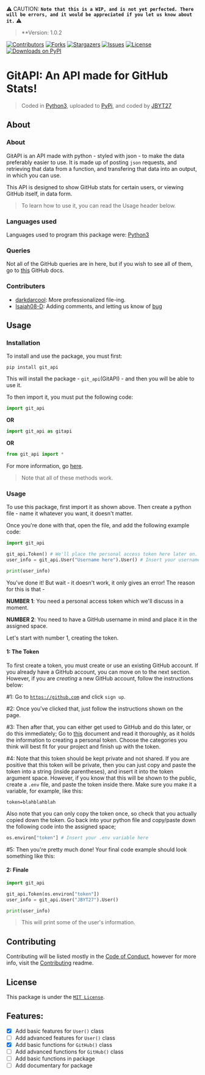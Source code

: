 ⚠️ CAUTION: **`Note that this is a WIP, and is not yet perfected. There will be errors, and it would be appreciated if you let us know about it.`** ⚠️
> **Version: 1.0.2

[![Contributors](https://img.shields.io/github/contributors/JBYT27/GitAPI?style=for-the-badge)](https://github.com/JBYT27/GitAPI/graphs/contributors)
[![Forks](https://img.shields.io/github/forks/JBYT27/GitAPI?style=for-the-badge)](https://github.com/JBYT27/GitAPI/network/members)
[![Stargazers](https://img.shields.io/github/stars/JBYT27/GitAPI?style=for-the-badge)](https://github.com/JBYT27/GitAPI/stargazers)
[![Issues](https://img.shields.io/github/issues/JBYT27/GitAPI?style=for-the-badge)](https://github.com/JBYT27/GitAPI/issues)
[![License](https://img.shields.io/github/license/JBYT27/GitAPI?style=for-the-badge)](https://github.com/JBYT27/GitAPI/blob/master/LICENSE)
[![Downloads on PyPI](https://img.shields.io/pypi/dw/git_api?style=for-the-badge)](https://pypi.org/project/git-api/)

# GitAPI: An API made for GitHub Stats!
> Coded in [Python3](https://python.org), uploaded to [PyPi](https://pypi.org), and coded by [JBYT27](https://github.com/JBYT27)

## About
### About
GitAPI is an API made with python - styled with json - to make the data preferably easier to use. It is made up of posting `json` requests, and retrieving that data from a function, and transfering that data into an output, in which you can use.

This API is designed to show GitHub stats for certain users, or viewing GitHub itself, in data form.

> To learn how to use it, you can read the Usage header below.

### Languages used
Languages used to program this package were: [Python3](https://python.org)

### Queries
Not all of the GitHub queries are in here, but if you wish to see all of them, go to [this](https://docs.github.com/en/graphql/reference/queries) GitHub docs.

### Contributers
- [darkdarcool](https://github.com/darkdarcool): More professionalized file-ing.
- [Isaiah08-D](https://github.com/Isaiah08-D): Adding comments, and letting us know of [bug](https://github.com/JBYT27/GitAPI/issues/11)

## Usage
### Installation

To install and use the package, you must first:

```shell
pip install git_api
```

This will install the package - `git_api`(GitAPI) - and then you will be able to use it. 

To then import it, you must put the following code:

```py
import git_api
```
**OR**
```py
import git_api as gitapi
```
**OR**
```py
from git_api import *
```
For more information, go [here](https://pypi.org/project/git-api/).

> Note that all of these methods work.

### Usage
To use this package, first import it as shown above. Then create a python file - name it whatever you want, it doesn't matter.

Once you're done with that, open the file, and add the following example code:

```py
import git_api

git_api.Token() # We'll place the personal access token here later on. For now, it'll be empty.
user_info = git_api.User("Username here").User() # Insert your username in the argument shown here.

print(user_info)
```

You've done it! But wait - it doesn't work, it only gives an error! The reason for this is that - 

**NUMBER 1**: You need a personal access token which we'll discuss in a moment.

**NUMBER 2**: You need to have a GitHub username in mind and place it in the assigned space.

Let's start with number 1, creating the token.

#### 1: The Token
To first create a token, you must create or use an existing GitHub account. If you already have a GitHub account, you can move on to the next section. However, if you are *creating* a new GitHub account, follow the instructions below:

#1: Go to [`https://github.com`](https://github.com) and click `sign up`.

#2: Once you've clicked that, just follow the instructions shown on the page.

#3: Then after that, you can either get used to GitHub and do this later, or do this immediately; Go to [this](https://docs.github.com/en/github/authenticating-to-github/keeping-your-account-and-data-secure/creating-a-personal-access-token) document and read it thoroughly, as it holds the information to creating a personal token. Choose the categories you think will best fit for your project and finish up with the token.

#4: Note that this token should be kept private and not shared. If you are positive that this token will be private, then you can just copy and paste the token into a string (inside parentheses), and insert it into the token argument space. However, if you know that this will be shown to the public, create a `.env` file, and paste the token inside there. Make sure you make it a variable, for example, like this:

```
token=blahblahblah
```
Also note that you can only copy the token once, so check that you actually copied down the token. Go back into your python file and copy/paste down the following code into the assigned space;

```py
os.environ["token"] # Insert your .env variable here
```
#5: Then you're pretty much done! Your final code example should look something like this:

#### 2: Finale

```py
import git_api

git_api.Token(os.environ["token"])
user_info = git_api.User("JBYT27").User()

print(user_info)
```

> This will print some of the user's information.


## Contributing
Contributing will be listed mostly in the [Code of Conduct](https://github.com/JBYT27/GitAPI/blob/master/.github/CODE_OF_CONDUCT.md), however for more info, visit the [Contributing](https://github.com/JBYT27/GitAPI/blob/master/.github/CONTRIBUTE.md) readme.

## License
This package is under the [`MIT License`](https://github.com/JBYT27/GitAPI/blob/master/MyApp/LICENSE).

## Features:
- [x] Add basic features for `User()` class 
- [ ] Add advanced features for `User()` class
- [x] Add basic functions for `GitHub()` class
- [ ] Add advanced functions for `GitHub()` class
- [ ] Add basic functions in package
- [ ] Add documentary for package 
